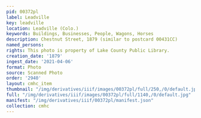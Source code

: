 ```yaml
---
pid: 00372pl
label: Leadville
key: leadville
location: Leadville (Colo.)
keywords: Buildings, Businesses, People, Wagons, Horses
description: Chestnut Street, 1879 (similar to postcard 00431CC)
named_persons: 
rights: This photo is property of Lake County Public Library.
creation_date: '1879'
ingest_date: '2021-04-06'
format: Photo
source: Scanned Photo
order: '2940'
layout: cmhc_item
thumbnail: "/img/derivatives/iiif/images/00372pl/full/250,/0/default.jpg"
full: "/img/derivatives/iiif/images/00372pl/full/1140,/0/default.jpg"
manifest: "/img/derivatives/iiif/00372pl/manifest.json"
collection: cmhc
---
```

